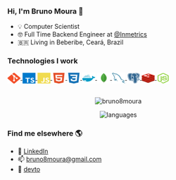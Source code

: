 ### Hi, I'm Bruno Moura 👋

- :bulb: Computer Scientist
- 🤓 Full Time Backend Engineer at [@Inmetrics](https://inmetrics.com.br) <br>
- 🇧🇷 Living in Beberibe, Ceará, Brazil <br>

### Technologies I work

<div style="display: inline_block">
  <a href="https://git-scm.com/" target="_blank">
    <img align="center" alt="git" height="25" width="30" src="https://raw.githubusercontent.com/devicons/devicon/master/icons/git/git-original.svg">
  </a>
   
  <!-- <a href="https://go.dev/" target="_blank">
    <img align="center" alt="go" height="25" width="30" src="https://raw.githubusercontent.com/devicons/devicon/master/icons/go/go-original.svg">
  </a> -->
  
  <!-- <a href="https://www.rust-lang.org/" target="_blank">
    <img align="center" alt="rust" height="25" width="30" src="https://raw.githubusercontent.com/devicons/devicon/master/icons/rust/rust-plain.svg">
  </a> -->
 
   <a href="https://www.typescriptlang.org/" target="_blank">
    <img align="center" alt="typescript" height="25" width="30" src="https://raw.githubusercontent.com/devicons/devicon/master/icons/typescript/typescript-plain.svg">
  </a>
 
 <a href="https://www.javascript.com/" target="_blank">
    <img align="center" alt="javascript" height="25" width="30" src="https://raw.githubusercontent.com/devicons/devicon/master/icons/javascript/javascript-plain.svg">
  </a>
 
 <!-- <a href="https://docs.microsoft.com/pt-br/dotnet/csharp/" target="_blank">
    <img align="center" alt="csharp" height="25" width="30" src="https://raw.githubusercontent.com/devicons/devicon/master/icons/csharp/csharp-line.svg">
  </a> -->
 
 <a href="https://html.spec.whatwg.org/multipage/">
    <img align="center" alt="html5" height="25" width="30" src="https://raw.githubusercontent.com/devicons/devicon/master/icons/html5/html5-plain.svg">
  </a>

  <a href="https://www.w3.org/TR/css3-roadmap/" target="_blank">
    <img align="center" alt="css3" height="25" width="30" src="https://raw.githubusercontent.com/devicons/devicon/master/icons/css3/css3-plain.svg">
  </a>
<!--  
  <a href="https://reactjs.org/" target="_blank">
    <img align="center" alt="react" height="25" width="30" src="https://raw.githubusercontent.com/devicons/devicon/master/icons/react/react-original.svg">
  </a> -->
<!--  
  <a href="https://reactnative.dev/" target="_blank">
    <img align="center" alt="react-native" height="25" width="30" src="https://cdn.jsdelivr.net/gh/devicons/devicon/icons/android/android-original.svg">
  </a> -->

  <a href="https://www.docker.com/" target="_blank">
    <img align="center" alt="docker" height="25" width="30" src="https://raw.githubusercontent.com/devicons/devicon/master/icons/docker/docker-plain.svg">
  </a>

  <a href="https://www.mongodb.com/" target="_blank">
    <img align="center" alt="mongodb" height="25" width="30" src="https://raw.githubusercontent.com/devicons/devicon/master/icons/mongodb/mongodb-original.svg">
  </a>

  <a href="https://www.mysql.com/" target="_blank">
    <img align="center" alt="mysql" height="25" width="30" src="https://raw.githubusercontent.com/devicons/devicon/master/icons/mysql/mysql-original.svg">
  </a>

  <a href="https://www.postgresql.org/" target="_blank">
    <img align="center" alt="postgresql" height="25" width="30" src="https://raw.githubusercontent.com/devicons/devicon/master/icons/postgresql/postgresql-plain.svg">
  </a>
  
  <a href="https://redis.io/" target="_blank">
    <img align="center" alt="redis" height="25" width="30" src="https://raw.githubusercontent.com/devicons/devicon/master/icons/redis/redis-original.svg">
  </a>

  <a href="https://nodejs.org/en/" target="_blank">
    <img align="center" alt="nodejs" height="25" width="30" src="https://raw.githubusercontent.com/devicons/devicon/master/icons/nodejs/nodejs-original.svg">
  </a>
<!--  
 <a href="https://nestjs.com/" target="_blank">
    <img align="center" alt="nestjs" height="25" width="30" src="https://cdn.jsdelivr.net/gh/devicons/devicon/icons/nestjs/nestjs-plain.svg">
  </a> -->
<!-- 
 <a href="https://dotnet.microsoft.com/" target="_blank">
    <img align="center" alt="dotnet" height="25" width="30" src="https://cdn.jsdelivr.net/gh/devicons/devicon/icons/dot-net/dot-net-plain-wordmark.svg">
  </a> -->
</div>

<br>

 <p align="center">
 <img src="https://github-readme-stats-sigma-five.vercel.app/api?username=bruno8moura&show_icons=true&include_all_commits=true&count_private=true" alt="bruno8moura"/> 
 </p>
 
 <p align="center">
 <img src="https://github-readme-stats-sigma-five.vercel.app/api/top-langs/?username=bruno8moura&layout=compact" alt="languages" />
 </p>
 
### Find me elsewhere 🌎

- 💼 [LinkedIn](https://www.linkedin.com/in/bruno8moura/) <br>
- 📫 bruno8moura@gmail.com
- 📝 [devto](https://dev.to/bruno8moura/)
